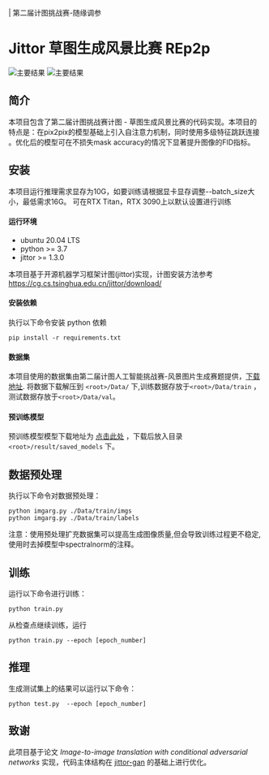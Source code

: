 | 第二届计图挑战赛-随缘调参

# Jittor 草图生成风景比赛 REp2p


![主要结果](https://s1.328888.xyz/2022/07/19/l8vn5.jpg) ![主要结果](https://s1.328888.xyz/2022/07/19/l8dfS.jpg)


## 简介


本项目包含了第二届计图挑战赛计图 - 草图生成风景比赛的代码实现。本项目的特点是：在pix2pix的模型基础上引入自注意力机制，同时使用多级特征跳跃连接
。优化后的模型可在不损失mask accuracy的情况下显著提升图像的FID指标。

## 安装 


本项目运行推理需求显存为10G，如要训练请根据显卡显存调整--batch_size大小，最低需求16G。
可在RTX Titan，RTX 3090上以默认设置进行训练

#### 运行环境
- ubuntu 20.04 LTS
- python >= 3.7
- jittor >= 1.3.0

本项目基于开源机器学习框架计图(jittor)实现，计图安装方法参考 https://cg.cs.tsinghua.edu.cn/jittor/download/

#### 安装依赖
执行以下命令安装 python 依赖
```
pip install -r requirements.txt
```
#### 数据集
本项目使用的数据集由第二届计图人工智能挑战赛-风景图片生成赛题提供，[下载地址](https://www.educoder.net/competitions/index/Jittor-3).
将数据下载解压到 `<root>/Data/` 下,训练数据存放于`<root>/Data/train` ，测试数据存放于`<root>/Data/val`。
#### 预训练模型
预训练模型模型下载地址为 [点击此处](https://drive.google.com/file/d/1MhSOqBX0HAQBgcrFYGcP_ZEquW7TSqQr/view?usp=sharing)
，下载后放入目录 `<root>/result/saved_models` 下。

## 数据预处理

执行以下命令对数据预处理：
```
python imgarg.py ./Data/train/imgs
python imgarg.py ./Data/train/labels
```
注意：使用预处理扩充数据集可以提高生成图像质量,但会导致训练过程更不稳定,使用时去掉模型中spectralnorm的注释。
## 训练


运行以下命令进行训练：
```
python train.py
```
从检查点继续训练，运行
```
python train.py --epoch [epoch_number]
```
## 推理


生成测试集上的结果可以运行以下命令：

```
python test.py  --epoch [epoch_number]
```

## 致谢


此项目基于论文 *Image-to-image translation with conditional adversarial networks* 实现，代码主体结构在 [jittor-gan](https://github.com/Jittor/gan-jittor) 的基础上进行优化。

